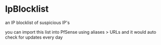 # IpBlocklist
an IP blocklist of suspicious IP's

you can import this list into PfSense using aliases > URLs and it would auto check for updates every day
